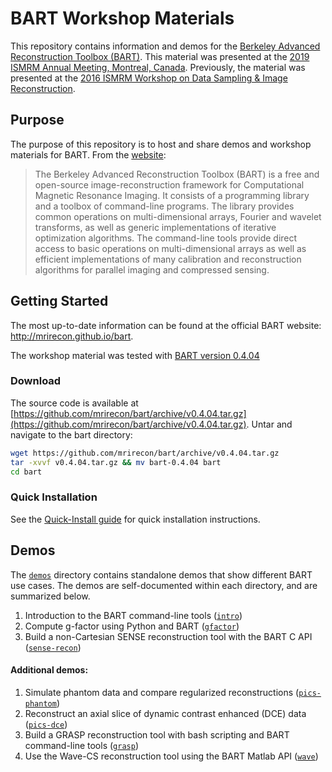 # BART Workshop Materials

This repository contains information and demos for the [Berkeley Advanced Reconstruction Toolbox (BART)](http://mrirecon.github.io/bart).
This material was presented at the [2019 ISMRM Annual Meeting, Montreal, Canada](https://www.ismrm.org/19m/). Previously, the material was presented
at the [2016 ISMRM Workshop on Data Sampling & Image Reconstruction](http://www.ismrm.org/workshops/Data16/).

## Purpose
The purpose of this repository is to host and share demos and workshop materials for BART. From the [website](http://mrirecon.github.io/bart):

> The Berkeley Advanced Reconstruction Toolbox (BART) is a free and open-source image-reconstruction framework
> for Computational Magnetic Resonance Imaging. It consists of a programming library and a toolbox of command-line
> programs. The library provides common operations on multi-dimensional arrays, Fourier and wavelet transforms,
> as well as generic implementations of iterative optimization algorithms. The command-line tools provide direct
> access to basic operations on multi-dimensional arrays as well as efficient implementations of many calibration
> and reconstruction algorithms for parallel imaging and compressed sensing.

## Getting Started
The most up-to-date information can be found at the official BART website: http://mrirecon.github.io/bart.

The workshop material was tested with [BART version 0.4.04](https://github.com/mrirecon/bart/releases/tag/v0.4.04)

### Download
The source code is available at [https://github.com/mrirecon/bart/archive/v0.4.04.tar.gz](https://github.com/mrirecon/bart/archive/v0.4.04.tar.gz).
Untar and navigate to the bart directory:
```bash
wget https://github.com/mrirecon/bart/archive/v0.4.04.tar.gz
tar -xvvf v0.4.04.tar.gz && mv bart-0.4.04 bart
cd bart
```

### Quick Installation
See the [Quick-Install guide](doc/quick-install.md) for quick installation instructions.



## Demos
The [`demos`](demos) directory contains standalone demos that show different BART use cases. The demos are self-documented within
each directory, and are summarized below.

1. Introduction to the BART command-line tools ([`intro`](demos/intro))
1. Compute g-factor using Python and BART ([`gfactor`](demos/gfactor-demo))
1. Build a non-Cartesian SENSE reconstruction tool with the BART C API ([`sense-recon`](demos/sense-recon))

#### Additional demos:
1. Simulate phantom data and compare regularized reconstructions  ([`pics-phantom`](demos/pics-phantom))
1. Reconstruct an axial slice of dynamic contrast enhanced (DCE) data ([`pics-dce`](demos/pics-dce))
1. Build a GRASP reconstruction tool with bash scripting and BART command-line tools ([`grasp`](demos/grasp))
1. Use the Wave-CS reconstruction tool using the BART Matlab API ([`wave`](demos/wave-cs))

